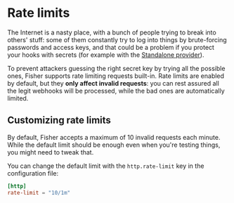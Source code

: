 # Rate limits

The Internet is a nasty place, with a bunch of people trying to break into
others' stuff: some of them constantly try to log into things by brute-forcing
passwords and access keys, and that could be a problem if you protect your
hooks with secrets (for example with the [Standalone
provider](../providers/standalone.md)).

To prevent attackers guessing the right secret key by trying all the possible
ones, Fisher supports rate limiting requests built-in. Rate limits are enabled
by default, but they **only affect invalid requests**: you can rest assured all
the legit webhooks will be processed, while the bad ones are automatically
limited.

## Customizing rate limits

By default, Fisher accepts a maximum of 10 invalid requests each minute. While
the default limit should be enough even when you're testing things, you might
need to tweak that.

You can change the default limit with the `http.rate-limit` key in the
configuration file:

```toml
[http]
rate-limit = "10/1m"
```
